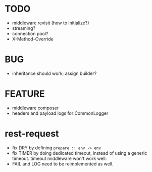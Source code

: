 # TODO

* middleware revisit (how to initialize?)
* streaming?
* connection pool?
* X-Method-Override

# BUG

* inheritance should work; assign builder?

# FEATURE

* middleware composer
* headers and payload logs for CommonLogger

# rest-request

* fix DRY by defining `prepare :: env -> env`
* fix TIMER by doing dedicated timeout, instead of using a generic timeout.
  timeout middleware won't work well.
* FAIL and LOG need to be reimplemented as well.
